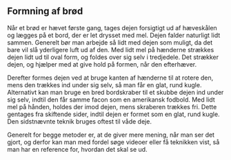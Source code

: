 ## Formning af brød

Når et brød er hævet første gang, tages dejen forsigtigt ud af
hæveskålen og lægges på et bord, der er let drysset med mel. Dejen
falder naturligt lidt sammen. Generelt bør man arbejde så lidt med dejen
som muligt, da det bare vil slå yderligere luft ud af den. Med lidt mel
på hænderne strækkes dejen lidt ud til oval form, og foldes over sig
selv i tredjedele. Det strækker dejen, og hjælper med at give hold på
formen, når den efterhæver.

Derefter formes dejen ved at bruge kanten af hænderne til at rotere den,
mens den trækkes ind under sig selv, så man får en glat, rund kugle.
Alternativt kan man bruge en bred bordskraber til et skubbe dejen ind
under sig selv, indtil den får samme facon som en amerikansk fodbold.
Med lidt mel på hånden, holdes der imod dejen, mens skraberen trækkes
fri. Dette gentages fra skiftende sider, indtil dejen er formet som en
glat, rund kugle. Den sidstnævnte teknik bruges oftest til våde deje.

Generelt for begge metoder er, at de giver mere mening, når man ser det
gjort, og derfor kan man med fordel søge videoer eller få teknikken
vist, så man har en reference for, hvordan det skal se ud.


